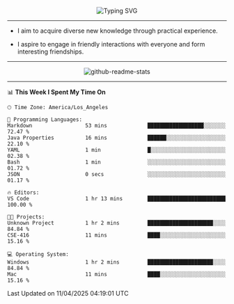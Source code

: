 <p align="center">
  <img src="https://readme-typing-svg.demolab.com?font=Fira+Code&weight=500&size=32&duration=2500&pause=1600&center=true&vCenter=true&random=false&width=1024&height=64&lines=Hi+there+%F0%9F%91%8B;I'm+delighted+you+could+make+it+here+%F0%9F%8E%89;I'm+Harry%2C+a+college+student+still+finding+my+way" alt="Typing SVG" />
</p>


---


- I aim to acquire diverse new knowledge through practical experience.

- I aspire to engage in friendly interactions with everyone and form interesting friendships.


---


<p align="center">
  <img src="https://github-readme-stats.vercel.app/api?username=Harry-Jing&show_icons=true" alt="github-readme-stats"/>
</p>


---

<!--START_SECTION:waka-->
📊 **This Week I Spent My Time On** 

```text
🕑︎ Time Zone: America/Los_Angeles

💬 Programming Languages: 
Markdown                 53 mins             ██████████████████░░░░░░░   72.47 % 
Java Properties          16 mins             ██████░░░░░░░░░░░░░░░░░░░   22.10 % 
YAML                     1 min               █░░░░░░░░░░░░░░░░░░░░░░░░   02.38 % 
Bash                     1 min               ░░░░░░░░░░░░░░░░░░░░░░░░░   01.72 % 
JSON                     0 secs              ░░░░░░░░░░░░░░░░░░░░░░░░░   01.17 % 

🔥 Editors: 
VS Code                  1 hr 13 mins        █████████████████████████   100.00 % 

🐱‍💻 Projects: 
Unknown Project          1 hr 2 mins         █████████████████████░░░░   84.84 % 
CSE-416                  11 mins             ████░░░░░░░░░░░░░░░░░░░░░   15.16 % 

💻 Operating System: 
Windows                  1 hr 2 mins         █████████████████████░░░░   84.84 % 
Mac                      11 mins             ████░░░░░░░░░░░░░░░░░░░░░   15.16 % 
```


 Last Updated on 11/04/2025 04:19:01 UTC
<!--END_SECTION:waka-->
